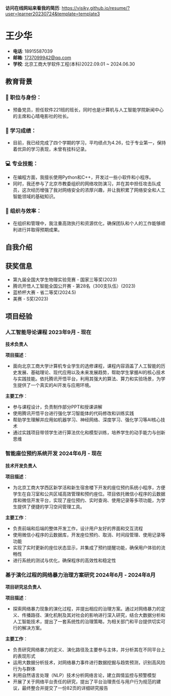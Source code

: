 
**访问在线网站来看我的简历**: https://visiky.github.io/resume/?user=learner20230724&template=template3


# 王少华
- **电话**: 18915587039
- **邮箱**: 1737099942@qq.com
- **学校**: 北京工商大学软件工程(本科)2022.09.01 ~ 2024.06.30

## 教育背景
### 🔧 职位与身份：
- 预备党员，担任软件221班的班长，同时也是计算机与人工智能学院新闻中心的主席和心晴电影社的社长。

### 🌟 学习成绩：
- 目前，我已经完成了四个学期的学习，平均绩点为4.26，位于专业第一，保持着优异的学习表现，未曾有挂科记录。

### 💻 专业技能：
- 在编程方面，我擅长使用Python和C++，开发过一些小软件和小程序。
- 同时，我还参与了北京市教委组织的网络攻防演习，并在其中担任攻击队成员，这次经历增强了我对网络安全的浓厚兴趣，并让我积累了网络安全和人工智能领域的基础知识。

### 🎯 组织与效率：
- 在组织和管理中，我注重高效执行和资源优化，确保团队和个人的工作能够顺利进行并取得预期成果。

## 自我介绍

## 获奖信息
- 第九届全国大学生物理实验竞赛 - 国家三等奖(2023)
- 腾讯开悟人工智能全国公开赛 - 第28名（300支队伍）(2023)
- 蓝桥杯大赛 - 省二等奖(2024.5)
- 美赛 - S奖(2023)

## 项目经验

### 人工智能导论课程 2023年9月 - 现在
**技术负责人**

**项目描述**：
- 面向北京工商大学计算机专业学生的选修课程，课程内容涵盖了人工智能的历史发展、基础理论、现代应用以及未来发展趋势，帮助学生掌握AI的核心技术与实践技能。依托腾讯开悟平台，利用其强大的算法、算力和实验场景，为学生提供了一个真实的AI开发与应用环境。

**主要工作**：
- 参与课程设计，负责制作部分PPT和授课讲解
- 使用腾讯开悟平台进行强化学习智能体的代码修改和训练实践
- 帮助学生理解并应用如机器学习、神经网络、深度学习、强化学习等AI核心技术
- 通过实践项目带领学生进行算法优化和模型训练，培养学生的动手能力与创新思维

### 智能座位预约系统开发 2024年6月 - 现在
**技术开发负责人**

**项目描述**：
- 为北京工商大学西区新学活和新生宿舍楼下开发的座位预约系统小程序，方便学生在自习室和公共区域高效管理和预约座位。项目依托微信小程序的云数据库和微信开发平台，实现了座位预约、实时查询、使用记录等多项功能，为学生提供了便捷的学习空间管理工具。

**主要工作**：
- 负责前端和后端的整体开发工作，设计用户友好的界面和交互流程
- 使用微信小程序的云数据库，开发座位预约、取消、时间段管理、使用记录等功能
- 实现了实时更新的座位状态显示，并集成了预约提醒功能，确保用户体验的流畅性
- 进行系统的测试与优化，确保程序的高效性和稳定性

### 基于演化过程的网络暴力治理方案研究 2024年6月 - 2024年8月
**项目研究总负责人**

**项目描述**：
- 探索网络暴力现象的演化过程，并提出相应的治理方案。通过对网络暴力的定义、传播路径、演化机制及其对社会的影响进行深入研究，结合大数据分析和人工智能技术，提出了一套系统性的治理策略，为相关部门和平台提供切实可行的解决方案。

**主要工作**：
- 负责研究网络暴力的定义、演化路径及主要参与主体，并分析其在不同平台上的表现形式
- 运用大数据分析技术，对网络暴力事件进行数据挖掘与趋势预测，识别高风险行为与群体
- 利用自然语言处理（NLP）技术分析网络言论，建立舆情监控与预警模型
- 开展了关于网络平台责任的研究，提出了平台治理责任与用户行为规范的建议，最终整合并提交了一份82页的详细研究报告
